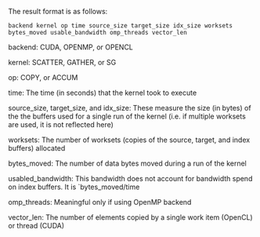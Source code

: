 The result format is as follows:

```backend kernel op time source_size target_size idx_size worksets bytes_moved usable_bandwidth omp_threads vector_len```

backend:
    CUDA, OPENMP, or OPENCL

kernel:
    SCATTER, GATHER, or SG

op:
    COPY, or ACCUM

time:
    The time (in seconds) that the kernel took to execute

source_size, target_size, and idx_size:
     These measure the size (in bytes) of the the buffers used for a single run of the kernel (i.e. if multiple worksets are used, it is not reflected here)

worksets:
    The number of worksets (copies of the source, target, and index buffers) allocated

bytes_moved:
    The number of data bytes moved during a run of the kernel

usabled_bandwidth:
    This bandwidth does not account for bandwidth spend on index buffers. It is `bytes_moved/time 
     
omp_threads:
    Meaningful only if using OpenMP backend

vector_len:
    The number of elements copied by a single work item (OpenCL) or thread (CUDA)  
